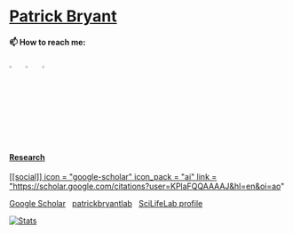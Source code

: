 

# [Patrick Bryant](https://github.com/patrickbryant1)

#### 📫 How to reach me:

  [<img src="https://img.icons8.com/color/48/000000/twitter.png" width="3.5%"/>](https://twitter.com/Patrick18287926)  &nbsp; [<img src="https://img.icons8.com/color/48/000000/linkedin.png" width="3.5%"/>](https://www.linkedin.com/in/patrick-bryant-phd/) &nbsp; <a href="mailto:patrick.bryant@scilifelab.se"> <img src="https://img.icons8.com/fluent/48/000000/gmail.png" width="3.5%"/>

#### Research
[[social]]
  icon = "google-scholar"
  icon_pack = "ai"
  link = "https://scholar.google.com/citations?user=KPlaFQQAAAAJ&hl=en&oi=ao"

[Google Scholar](https://scholar.google.com/citations?user=KPlaFQQAAAAJ&hl=en&oi=ao) &nbsp; [patrickbryantlab](https://patrickbryantlab.github.io) &nbsp; [SciLifeLab profile](https://www.scilifelab.se/researchers/patrick-bryant/)

[![Stats](https://github-readme-stats.vercel.app/api?username=patrickbryant1&show_icons=true)](https://github-readme-stats.vercel.app/api?username=patrickbryant1&show_icons=true&theme=radical)&nbsp; &nbsp; &nbsp; &nbsp; &nbsp; &nbsp; &nbsp; &nbsp; &nbsp; &nbsp;
